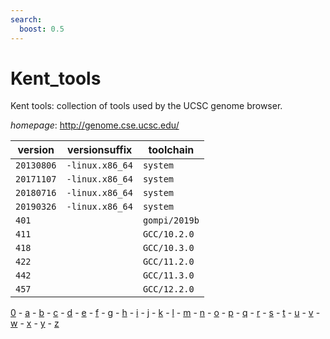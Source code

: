 ```yaml
---
search:
  boost: 0.5
---
```

# Kent_tools

Kent tools: collection of tools used by the UCSC genome browser.

*homepage*: <http://genome.cse.ucsc.edu/>

version | versionsuffix | toolchain
--------|---------------|----------
``20130806`` | ``-linux.x86_64`` | ``system``
``20171107`` | ``-linux.x86_64`` | ``system``
``20180716`` | ``-linux.x86_64`` | ``system``
``20190326`` | ``-linux.x86_64`` | ``system``
``401`` |  | ``gompi/2019b``
``411`` |  | ``GCC/10.2.0``
``418`` |  | ``GCC/10.3.0``
``422`` |  | ``GCC/11.2.0``
``442`` |  | ``GCC/11.3.0``
``457`` |  | ``GCC/12.2.0``

[0](../0/index.md) - [a](../a/index.md) - [b](../b/index.md) - [c](../c/index.md) - [d](../d/index.md) - [e](../e/index.md) - [f](../f/index.md) - [g](../g/index.md) - [h](../h/index.md) - [i](../i/index.md) - [j](../j/index.md) - [k](../k/index.md) - [l](../l/index.md) - [m](../m/index.md) - [n](../n/index.md) - [o](../o/index.md) - [p](../p/index.md) - [q](../q/index.md) - [r](../r/index.md) - [s](../s/index.md) - [t](../t/index.md) - [u](../u/index.md) - [v](../v/index.md) - [w](../w/index.md) - [x](../x/index.md) - [y](../y/index.md) - [z](../z/index.md)

